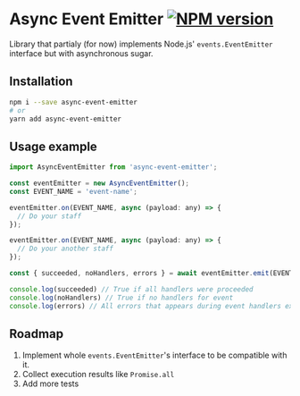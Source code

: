 # Async Event Emitter [![NPM version](https://badge.fury.io/js/async-event-emitter.png)](https://www.npmjs.com/package/async-event-emitter)

Library that partialy (for now) implements Node.js' `events.EventEmitter` interface but with asynchronous sugar.

## Installation
```bash
npm i --save async-event-emitter
# or
yarn add async-event-emitter
```

## Usage example
```js
import AsyncEventEmitter from 'async-event-emitter';

const eventEmitter = new AsyncEventEmitter();
const EVENT_NAME = 'event-name';

eventEmitter.on(EVENT_NAME, async (payload: any) => {
  // Do your staff
});

eventEmitter.on(EVENT_NAME, async (payload: any) => {
  // Do your another staff
});

const { succeeded, noHandlers, errors } = await eventEmitter.emit(EVENT_NAME, { test: 1 });

console.log(succeeded) // True if all handlers were proceeded
console.log(noHandlers) // True if no handlers for event
console.log(errors) // All errors that appears during event handlers execution
```

## Roadmap

1. Implement whole `events.EventEmitter`'s interface to be compatible with it.
2. Collect execution results like `Promise.all`
3. Add more tests